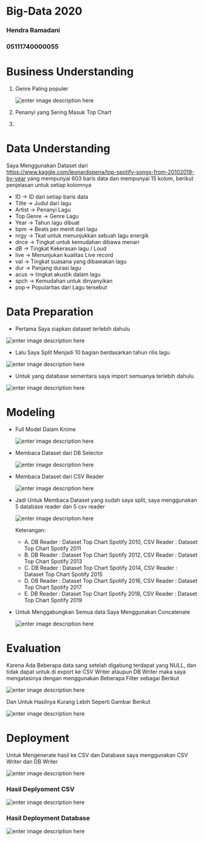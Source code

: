 # Big-Data 2020
### Hendra Ramadani
### 05111740000055

# Business Understanding
 1. Genre Paling populer 
    
    ![enter image description here](https://github.com/hendraramadani/Big-Data/blob/master/Tugas%201/Dokumentasi/Genre_segmen.PNG)
    
 2. Penanyi yang Sering Masuk Top Chart
 3. 
# Data Understanding
  Saya Menggunakan Dataset dari https://www.kaggle.com/leonardopena/top-spotify-songs-from-20102019-by-year yang mempunyai 603 baris data dan mempunyai 15 kolom, berikut penjelasan untuk setiap kolomnya
  - ID -> ID dari setiap baris data
  - Title -> Judul dari lagu
  - Artist -> Penanyi Lagu
  - Top Genre -> Genre Lagu
  - Year -> Tahun lagu dibuat
  - bpm -> Beats per menit dari lagu 
  - nrgy -> Tkat untuk menunjukkan sebuah lagu energik
  - dnce -> Tingkat untuk kemudahan dibawa menari
  - dB -> Tingkat Kekerasan lagu / Loud
  - live -> Menunjukan kualitas Live record
  - val -> Tingkat suasana yang dibawakan lagu
  - dur -> Panjang durasi lagu
  - acus -> tingkat akustik dalam lagu
  - spch -> Kemudahan untuk dinyanyikan
  - pop-> Popularitas dari Lagu tersebut
# Data Preparation
  * Pertama Saya siapkan dataset terlebih dahulu
  
  ![enter image description here](https://github.com/hendraramadani/Big-Data/blob/master/Tugas%201/Dokumentasi/Dataset%20full.PNG)
  
  * Lalu Saya Split Menjadi 10 bagian berdasarkan tahun rilis lagu
  
  ![enter image description here](https://github.com/hendraramadani/Big-Data/blob/master/Tugas%201/Dokumentasi/Dataset%20Split.PNG)
  
  * Untuk yang database sementara saya import semuanya terlebih dahulu
  
  ![enter image description here](https://github.com/hendraramadani/Big-Data/blob/master/Tugas%201/Dokumentasi/DB%20import.PNG)
  
# Modeling
  * Full Model Dalam Knime
    
     ![enter image description here](https://github.com/hendraramadani/Big-Data/blob/master/Tugas%201/Dokumentasi/FULL%20MODEL.PNG)
     
  * Membaca Dataset dari DB Selector
    
    ![enter image description here](https://github.com/hendraramadani/Big-Data/blob/master/Tugas%201/Dokumentasi/DB%20Selector.PNG)
    
  * Membaca Dataset dari CSV Reader
  
    ![enter image description here](https://github.com/hendraramadani/Big-Data/blob/master/Tugas%201/Dokumentasi/csv%20reader.PNG)
     
  * Jadi Untuk Membaca Dataset yang sudah saya split, saya menggunakan 5 database reader dan 5 csv reader
  
    ![enter image description here](https://github.com/hendraramadani/Big-Data/blob/master/Tugas%201/Dokumentasi/CSV_DB_FULL.png)
    
    Keterangan:
    * A. DB Reader : Dataset Top Chart Spotify 2010, CSV Reader : Dataset Top Chart Spotify 2011
    * B. DB Reader : Dataset Top Chart Spotify 2012, CSV Reader : Dataset Top Chart Spotify 2013
    * C. DB Reader : Dataset Top Chart Spotify 2014, CSV Reader : Dataset Top Chart Spotify 2015
    * D. DB Reader : Dataset Top Chart Spotify 2016, CSV Reader : Dataset Top Chart Spotify 2017
    * E. DB Reader : Dataset Top Chart Spotify 2018, CSV Reader : Dataset Top Chart Spotify 2019
       
  * Untuk Menggabungkan Semua data Saya Menggunakan Concatenate
  
    ![enter image description here](https://github.com/hendraramadani/Big-Data/blob/master/Tugas%201/Dokumentasi/concatenate.PNG)
  
# Evaluation
  Karena Ada Beberapa data sang setelah digabung terdapat yang NULL, dan tidak dapat untuk di export ke CSV Writer ataupun DB Writer maka saya mengatasinya dengan menggunakan Beberapa Filter sebagai Berikut
  
  ![enter image description here](https://github.com/hendraramadani/Big-Data/blob/master/Tugas%201/Dokumentasi/Filter.PNG)
  
  Dan Untuk Hasilnya Kurang Lebih Seperti Gambar Berikut
  
  ![enter image description here](https://github.com/hendraramadani/Big-Data/blob/master/Tugas%201/Dokumentasi/Hasil%20Filter.PNG)
  
  
# Deployment
  Untuk Mengenerate hasil ke CSV dan Database saya menggunakan CSV Writer dan DB Writer
  
  ![enter image description here](https://github.com/hendraramadani/Big-Data/blob/master/Tugas%201/Dokumentasi/CSV_DB_deployment.PNG)
  ### Hasil Deplyoment CSV
  
  ![enter image description here](https://github.com/hendraramadani/Big-Data/blob/master/Tugas%201/Dokumentasi/CSV_Result.PNG)
  
  ### Hasil Deployment Database
  
  ![enter image description here](https://github.com/hendraramadani/Big-Data/blob/master/Tugas%201/Dokumentasi/DB_Result.PNG)
